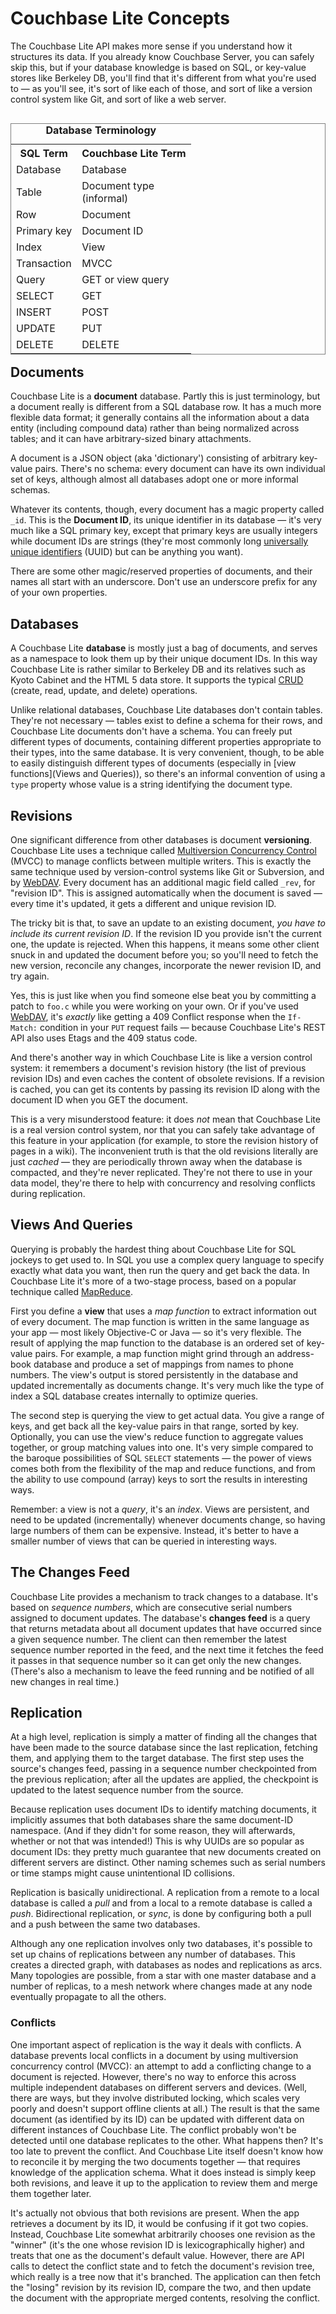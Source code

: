 # Couchbase Lite Concepts

The Couchbase Lite API makes more sense if you understand how it structures its data. If you already know Couchbase Server, you can safely skip this, but if your database knowledge is based on SQL, or key-value stores like Berkeley DB, you'll find that it's different from what you're used to &mdash; as you'll see, it's sort of like each of those, and sort of like a version control system like Git, and sort of like a web server.

<table frame="box" align="right">
<caption><b>Database Terminology</b></caption>
<tr><th>SQL Term 		</th><th> Couchbase Lite Term</td></th></tr>
<tr><td>Database		</td><td> Database</td></tr>
<tr><td>Table			</td><td> Document type<br/>(informal)</td></tr>
<tr><td>Row			</td><td> Document</td></tr>
<tr><td>Primary key	</td><td> Document ID</td></tr>
<tr><td>Index			</td><td> View</td></tr>
<tr><td>Transaction	</td><td> MVCC</td></tr>
<tr><td>Query			</td><td> GET or view query</td></tr>
<tr><td>SELECT		</td><td> GET</td></tr>
<tr><td>INSERT		</td><td> POST</td></tr>
<tr><td>UPDATE		</td><td> PUT</td></tr>
<tr><td>DELETE		</td><td> DELETE</td></tr>
</table>



## Documents

Couchbase Lite is a **document** database. Partly this is just terminology, but a document really is different from a SQL database row. It has a much more flexible data format; it generally contains all the information about a data entity (including compound data) rather than being normalized across tables; and it can have arbitrary-sized binary attachments.

A document is a JSON object (aka 'dictionary') consisting of arbitrary key-value pairs. There's no schema: every document can have its own individual set of keys, although almost all databases adopt one or more informal schemas.

Whatever its contents, though, every document has a magic property called `_id`. This is the **Document ID**, its unique identifier in its database &mdash; it's very much like a SQL primary key, except that primary keys are usually integers while document IDs are strings (they're most commonly long [universally unique identifiers][UUID] (UUID) but can be anything you want).

There are some other magic/reserved properties of documents, and their names all start with an underscore. Don't use an underscore prefix for any of your own properties.

## Databases

A Couchbase Lite **database** is mostly just a bag of documents, and serves as a namespace to look them up by their unique document IDs. In this way Couchbase Lite is rather similar to Berkeley DB and its relatives such as Kyoto Cabinet and the HTML 5 data store. It supports the typical [CRUD][CRUD] (create, read, update, and delete) operations.

Unlike relational databases, Couchbase Lite databases don't contain tables. They're not necessary &mdash; tables exist to define a schema for their rows, and Couchbase Lite documents don't have a schema. You can freely put different types of documents, containing different properties appropriate to their types, into the same database. It is very convenient, though, to be able to easily distinguish different types of documents (especially in [view functions](Views and Queries)), so there's an informal convention of using a `type` property whose value is a string identifying the document type.

## Revisions

One significant difference from other databases is document **versioning**. Couchbase Lite uses a technique called [Multiversion Concurrency Control][MVCC] (MVCC) to manage conflicts between multiple writers. This is exactly the same technique used by version-control systems like Git or Subversion, and by [WebDAV][WEBDAV]. Every document has an additional magic field called `_rev`, for "revision ID". This is assigned automatically when the document is saved &mdash; every time it's updated, it gets a different and unique revision ID.

The tricky bit is that, to save an update to an existing document, _you have to include its current revision ID_. If the revision ID you provide isn't the current one, the update is rejected. When this happens, it means some other client snuck in and updated the document before you; so you'll need to fetch the new version, reconcile any changes, incorporate the newer revision ID, and try again.

Yes, this is just like when you find someone else beat you by committing a patch to `foo.c` while you were working on your own. Or if you've used [WebDAV][WEBDAV], it's _exactly_ like getting a 409 Conflict response when the `If-Match:` condition in your `PUT` request fails — because Couchbase Lite's REST API also uses Etags and the 409 status code.

And there's another way in which Couchbase Lite is like a version control system: it remembers a document's revision history (the list of previous revision IDs) and even caches the content of obsolete revisions. If a revision is cached, you can get its contents by passing its revision ID along with the document ID when you GET the document.

This is a very misunderstood feature: it does _not_ mean that Couchbase Lite is a real version control system, nor that you can safely take advantage of this feature in your application (for example, to store the revision history of pages in a wiki). The inconvenient truth is that the old revisions literally are just _cached_ &mdash; they are periodically thrown away when the database is compacted, and they're never replicated. They're not there to use in your data model, they're there to help with concurrency and resolving conflicts during replication.

## Views And Queries

Querying is probably the hardest thing about Couchbase Lite for SQL jockeys to get used to. In SQL you use a complex query language to specify exactly what data you want, then run the query and get back the data. In Couchbase Lite it's more of a two-stage process, based on a popular technique called [MapReduce][MAPREDUCE].

First you define a **view** that uses a _map function_ to extract information out of every document. The map function is written in the same language as your app &mdash; most likely Objective-C or Java &mdash; so it's very flexible. The result of applying the map function to the database is an ordered set of key-value pairs. For example, a map function might grind through an address-book database and produce a set of mappings from names to phone numbers. The view's output is stored persistently in the database and updated incrementally as documents change. It's very much like the type of index a SQL database creates internally to optimize queries.

The second step is querying the view to get actual data. You give a range of keys, and get back all the key-value pairs in that range, sorted by key. Optionally, you can use the view's reduce function to aggregate values together, or group matching values into one. It's very simple compared to the baroque possibilities of SQL `SELECT` statements &mdash; the power of views comes both from the flexibility of the map and reduce functions, and from the ability to use compound (array) keys to sort the results in interesting ways.

Remember: a view is not a _query_, it's an _index_. Views are persistent, and need to be updated (incrementally) whenever documents change, so having large numbers of them can be expensive. Instead, it's better to have a smaller number of views that can be queried in interesting ways.

## The Changes Feed

Couchbase Lite provides a mechanism to track changes to a database. It's based on _sequence numbers_, which are consecutive serial numbers assigned to document updates. The database's **changes feed** is a query that returns metadata about all document updates that have occurred since a given sequence number. The client can then remember the latest sequence number reported in the feed, and the next time it fetches the feed it passes in that sequence number so it can get only the new changes. (There's also a mechanism to leave the feed running and be notified of all new changes in real time.)

## Replication

At a high level, replication is simply a matter of finding all the changes that have been made to the source database since the last replication, fetching them, and applying them to the target database. The first step uses the source's changes feed, passing in a sequence number checkpointed from the previous replication; after all the updates are applied, the checkpoint is updated to the latest sequence number from the source.

Because replication uses document IDs to identify matching documents, it implicitly assumes that both databases share the same document-ID namespace. (And if they didn't for some reason, they will afterwards, whether or not that was intended!) This is why UUIDs are so popular as document IDs: they pretty much guarantee that new documents created on different servers are distinct. Other naming schemes such as serial numbers or time stamps might cause unintentional ID collisions.

Replication is basically unidirectional. A replication from a remote to a local database is called a *pull* and from a local to a remote database is called a *push*. Bidirectional replication, or *sync*, is done by configuring both a pull and a push between the same two databases.

Although any one replication involves only two databases, it's possible to set up chains of replications between any number of databases. This creates a directed graph, with databases as nodes and replications as arcs. Many topologies are possible, from a star with one master database and a number of replicas, to a mesh network where changes made at any node eventually propagate to all the others.

### Conflicts

One important aspect of replication is the way it deals with conflicts. A database prevents local conflicts in a document by using multiversion concurrency control (MVCC): an attempt to add a conflicting change to a document is rejected. However, there's no way to enforce this across multiple independent databases on different servers and devices. (Well, there are ways, but they involve distributed locking, which scales very poorly and doesn't support offline clients at all.) The result is that the same document (as identified by its ID) can be updated with different data on different instances of Couchbase Lite. The conflict probably won't be detected until one database replicates to the other. What happens then? It's too late to prevent the conflict. And Couchbase Lite itself doesn't know how to reconcile it by merging the two documents together &mdash; that requires knowledge of the application schema. What it does instead is simply keep both revisions, and leave it up to the application to review them and merge them together later.

It's actually not obvious that both revisions are present. When the app retrieves a document by its ID, it would be confusing if it got two copies. Instead, Couchbase Lite somewhat arbitrarily chooses one revision as the "winner" (it's the one whose revision ID is lexicographically higher) and treats that one as the document's default value. However, there are API calls to detect the conflict state and to fetch the document's revision tree, which really is a tree now that it's branched. The application can then fetch the "losing" revision by its revision ID, compare the two, and then update the document with the appropriate merged contents, resolving the conflict.


[COUCHDB]: http://couchdb.apache.org
[SQLITE]: http://sqlite.org
[UUID]: http://en.wikipedia.org/wiki/Uuid
[CRUD]: http://en.wikipedia.org/wiki/Create,_read,_update_and_delete
[MVCC]: http://en.wikipedia.org/wiki/Multiversion_concurrency_control
[GUIDE]: http://guide.couchdb.org
[WEBDAV]: http://en.wikipedia.org/wiki/Webdav
[MAPREDUCE]: http://en.wikipedia.org/wiki/MapReduce
[RESTAPI]: http://wiki.apache.org/couchdb/Complete_HTTP_API_Reference
[RELEASES_IOS]: http://files.couchbase.com/developer-previews/mobile/ios/CouchbaseLite/
[BUILDING]: https://github.com/couchbaselabs/couchbase-lite-ios/wiki/Building-Couchbase-Lite
[CBL_API]: http://couchbase.github.com/couchbase-lite-ios/docs/html/
[CBLDOCUMENT]: http://couchbase.github.com/couchbase-lite-ios/docs/html/interfaceCBLDocument.html
[GETTINGSTARTED]: http://shop.oreilly.com/product/0636920020837.do
